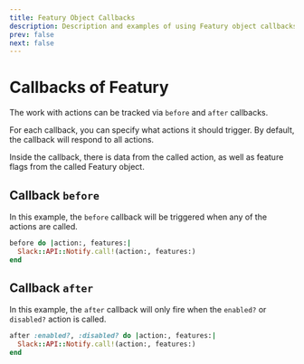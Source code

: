 ```yaml
---
title: Featury Object Callbacks
description: Description and examples of using Featury object callbacks
prev: false
next: false
---
```


# Callbacks of Featury

The work with actions can be tracked via `before` and `after` callbacks.

For each callback, you can specify what actions it should trigger.
By default, the callback will respond to all actions.

Inside the callback, there is data from the called action,
as well as feature flags from the called Featury object.

## Callback `before`

In this example, the `before` callback will be triggered when any of the actions are called.

```ruby
before do |action:, features:|
  Slack::API::Notify.call!(action:, features:)
end
```

## Callback `after`

In this example, the `after` callback will only fire when the `enabled?` or `disabled?` action is called.

```ruby
after :enabled?, :disabled? do |action:, features:|
  Slack::API::Notify.call!(action:, features:)
end
```

